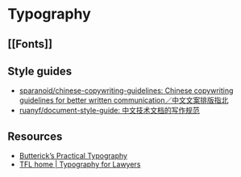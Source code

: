# Typography

## [[Fonts]]

## Style guides

- [sparanoid/chinese-copywriting-guidelines: Chinese copywriting guidelines for better written communication／中文文案排版指北](https://github.com/sparanoid/chinese-copywriting-guidelines)
- [ruanyf/document-style-guide: 中文技术文档的写作规范](https://github.com/ruanyf/document-style-guide)

## Resources

- [Butterick’s Practical Typography](https://practicaltypography.com/)
- [TFL home | Typography for Lawyers](https://typographyforlawyers.com/)
